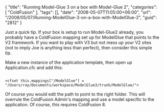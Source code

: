 {
	"title": "Running Model-Glue 3 on a box with Model-Glue 2",
	"categories": [
		"ColdFusion"
	],
	"tags": [],
	"date": "2008-05-07T11:05:00+06:00",
	"url": "/2008/05/07/Running-ModelGlue-3-on-a-box-with-ModelGlue-2",
	"guid": "2812"
}

Just a quick tip. If your box is setup to run Model-Glue2 already, you probably have a ColdFusion mapping set up for ModelGlue that points to the V2 framework. If you want to play with V3 but not mess up your V2 sites (not to imply Joe is anything less than perfect), then consider this simple tip.

Make a new instance of the application template, then open up Application.cfc and add this:

<code>
&lt;cfset this.mappings["/ModelGlue"] = "/Users/ray/Documents/workspace/ModelGlue3/trunk/ModelGlue/"&gt;
</code>

Of course you would edit the path to point to the right folder. This will overrule the ColdFusion Admin's mapping and use a model specific to the application. Of course, this requires ColdFusion 8.